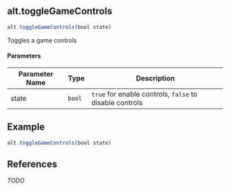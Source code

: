 [//]: # (version=682016dde0fb574998a1adf7b9d70b6219004380e88c2b306c57912a04934fe9)

## alt.toggleGameControls

```js
alt.toggleGameControls(bool state)
```

Toggles a game controls

#### Parameters
| Parameter Name | Type | Description |
| -------------- | ----------- | ----------- |
| state | `bool` | `true` for enable controls, `false` to disable controls |

## Example

```js
alt.toggleGameControls(bool state)
```

## References

*TODO*